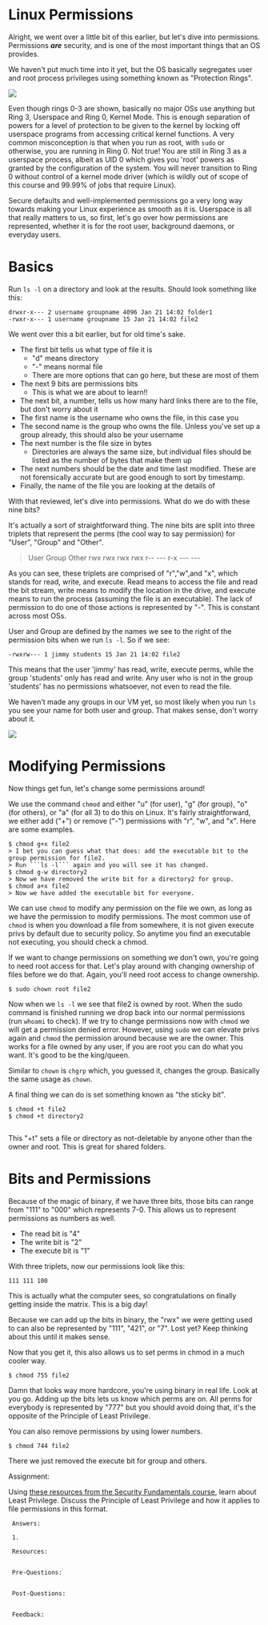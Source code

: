 # Linux Permissions
Alright, we went over a little bit of this earlier, but let's dive into permissions. Permissions ***are*** security, and is one of the most important things that an OS provides.

We haven't put much time into it yet, but the OS basically segregates user and root process privileges using something known as "Protection Rings". 

[<img src="https://upload.wikimedia.org/wikipedia/commons/thumb/2/2f/Priv_rings.svg/800px-Priv_rings.svg.png">](https://en.wikipedia.org/wiki/Protection_ring)

Even though rings 0-3 are shown, basically no major OSs use anything but Ring 3, Userspace and Ring 0, Kernel Mode. This is enough separation of powers for a level of protection to be given to the kernel by locking off userspace programs from accessing critical kernel functions. A very common misconception is that when you run as root, with ```sudo``` or otherwise, you are running in Ring 0. Not true! You are still in Ring 3 as a userspace process, albeit as UID 0 which gives you 'root' powers as granted by the configuration of the system. You will never transition to Ring 0 without control of a kernel mode driver (which is wildly out of scope of this course and 99.99% of jobs that require Linux).

Secure defaults and well-implemented permissions go a very long way towards making your Linux experience as smooth as it is. Userspace is all that really matters to us, so first, let's go over how permissions are represented, whether it is for the root user, background daemons, or everyday users.

# Basics

Run ```ls -l``` on a directory and look at the results.  Should look something like this:

```
drwxr-x--- 2 username groupname 4096 Jan 21 14:02 folder1
-rwxr-x--- 1 username groupname 15 Jan 21 14:02 file2
```

We went over this a bit earlier, but for old time's sake.

* The first bit tells us what type of file it is
  * "d" means directory
  * "-" means normal file
  * There are more options that can go here, but these are most of them
* The next 9 bits are permissions bits
  * This is what we are about to learn!!
* The next bit, a number, tells us how many hard links there are to the file, but don't worry about it
* The first name is the username who owns the file, in this case you
* The second name is the group who owns the file. Unless you've set up a group already, this should also be your username
* The next number is the file size in bytes
  * Directories are always the same size, but individual files should be listed as the number of bytes that make them up
* The next numbers should be the date and time last modified. These are not forensically accurate but are good enough to sort by timestamp.
* Finally, the name of the file you are looking at the details of

With that reviewed, let's dive into permissions. What do we do with these nine bits?

It's actually a sort of straightforward thing. The nine bits are split into three triplets that represent the perms (the cool way to say permission) for "User", "Group" and "Other".

> User    Group    Other
>  rwx      rwx      rwx
>  rwx      r--        ---
>  r-x       ---        ---

As you can see, these triplets are comprised of "r","w",and "x", which stands for read, write, and execute. Read means to access the file and read the bit stream, write means to modify the location in the drive, and execute means to run the process (assuming the file is an executable). The lack of permission to do one of those actions is represented by "-". This is constant across most OSs.

User and Group are defined by the names we see to the right of the permission bits when we run ```ls -l```. So if we see:
```
-rwxrw--- 1 jimmy students 15 Jan 21 14:02 file2
```
This means that the user 'jimmy' has read, write, execute perms, while the group 'students' only has read and write. Any user who is not in the group 'students' has no permissions whatsoever, not even to read the file.

We haven't made any groups in our VM yet, so most likely when you run ```ls``` you see your name for both user and group. That makes sense, don't worry about it.

[<img src="https://imgs.xkcd.com/comics/incident.png">](https://xkcd.com/838/)

# Modifying Permissions

Now things get fun, let's change some permissions around!

We use the command ```chmod``` and either "u" (for user), "g" (for group), "o" (for others), or "a" (for all 3) to do this on Linux. It's fairly straightforward, we either add ("+") or remove ("-") permissions with "r", "w", and "x". Here are some examples.

```
$ chmod g+x file2
> I bet you can guess what that does: add the executable bit to the group permission for file2. 
> Run ```ls -l``` again and you will see it has changed.
$ chmod g-w directory2
> Now we have removed the write bit for a directory2 for group.
$ chmod a+x file2
> Now we have added the executable bit for everyone.
```
We can use ```chmod``` to modify any permission on the file we own, as long as we have the permission to modify permissions. The most common use of ```chmod``` is when you download a file from somewhere, it is not given execute privs by default due to security policy. So anytime you find an executable not executing, you should check a chmod.

If we want to change permissions on something we don't own, you're going to need root access for that. Let's play around with changing ownership of files before we do that. Again, you'll need root access to change ownership.

```
$ sudo chown root file2
```

Now when we ```ls -l``` we see that file2 is owned by root. When the sudo command is finished running we drop back into our normal permissions (run ```whoami``` to check). If we try to change permissions now with ```chmod``` we will get a permission denied error. However, using ```sudo``` we can elevate privs again and ```chmod``` the permission around because we are the owner. This works for a file owned by any user, if you are root you can do what you want. It's good to be the king/queen.

Similar to ```chown``` is  ```chgrp``` which, you guessed it, changes the group. Basically the same usage as ```chown```.

A final thing we can do is set something known as "the sticky bit".

```
$ chmod +t file2
$ chmod +t directory2


```

This "+t" sets a file or directory as not-deletable by anyone other than the owner and root. This is great for shared folders.


# Bits and Permissions

Because of the magic of binary, if we have three bits, those bits can range from "111" to "000" which represents 7-0. This allows us to represent permissions as numbers as well.

* The read bit is "4"
* The write bit is "2"
* The execute bit is "1"

With three triplets, now our permissions look like this:

```
111 111 100
```
This is actually what the computer sees, so congratulations on finally getting inside the matrix. This is a big day!

Because we can add up the bits in binary, the "rwx" we were getting used to can also be represented by "111", "421", or "7". Lost yet? Keep thinking about this until it makes sense.

Now that you get it, this also allows us to set perms in chmod in a much cooler way.

```
$ chmod 755 file2

```

Damn that looks way more hardcore, you're using binary in real life. Look at you go. Adding up the bits lets us know which perms are on. All perms for everybody is represented by "777" but you should avoid doing that, it's the opposite of the Principle of Least Privilege.

You can also remove permissions by using lower numbers.  

```
$ chmod 744 file2

```

There we just removed the execute bit for group and others.

Assignment:

Using [these resources from the Security Fundamentals course]($@ASSIGNVIEWBYID*894@$), learn about Least Privilege. Discuss the Principle of Least Privilege and how it applies to file permissions in this format. 

```
 Answers:

 1.

 Resources:
 

 Pre-Questions:


 Post-Questions:


 Feedback:

```